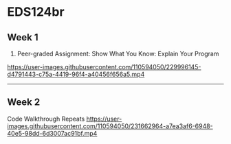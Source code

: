 # EDS124br
## Week 1
1. Peer-graded Assignment: Show What You Know: Explain Your Program

https://user-images.githubusercontent.com/110594050/229996145-d4791443-c75a-4419-96f4-a40456f656a5.mp4

---
## Week 2
Code Walkthrough Repeats
https://user-images.githubusercontent.com/110594050/231662964-a7ea3af6-6948-40e5-98dd-6d3007ac91bf.mp4

